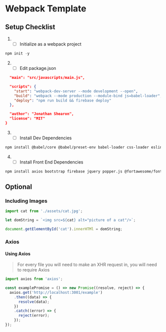 # Webpack Template

## Setup Checklist
1. - [ ] Initialize as a webpack project
```js
npm init -y
```

2. - [ ] Edit package.json
```json
  "main": "src/javascripts/main.js",
```
```json
  "scripts": {  
    "start": "webpack-dev-server --mode development --open",
    "build": "webpack --mode production --module-bind js=babel-loader",
    "deploy": "npm run build && firebase deploy"
  },
  ```
```json
  "author": "Jonathan Shearon",
  "license": "MIT"
}
```


3. - [ ] Install Dev Dependencies
```sh
npm install @babel/core @babel/preset-env babel-loader css-loader eslint eslint-config-airbnb-base eslint-loader eslint-plugin-import file-loader html-loader html-webpack-plugin mini-css-extract-plugin node-sass sass-loader webpack webpack-cli webpack-dev-server --save-dev
```


4. - [ ] Install Front End Dependencies
```sh
npm install axios bootstrap firebase jquery popper.js @fortawesome/fontawesome-free --save
```

## Optional

### Including Images
```js
import cat from './assets/cat.jpg';

let domString = `<img src=${cat} alt="picture of a cat"/>`;

document.getElementById('cat').innerHTMl = domString;
```

### Axios

#### Using Axios
> For every file you will need to make an XHR request in, you will need to require Axios
```js
import axios from 'axios';

const examplePromise = () => new Promise((resolve, reject) => {
  axios.get('http://localhost:3001/example')
    .then((data) => {
      resolve(data);
    })
    .catch((error) => {
      reject(error);
    });
});
```

